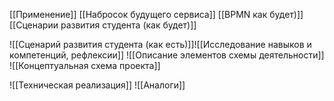 [[Применение]]
[[Набросок будущего сервиса]]
[[BPMN как будет)]]
[[Сценарии развития студента (как будет)]]

![[Сценарий развития студента (как есть)]]![[Исследование навыков и компетенций, рефлексии]]
![[Описание элементов схемы деятельности]]
![[Концептуальная схема проекта]]


![[Техническая реализация]]
![[Аналоги]]